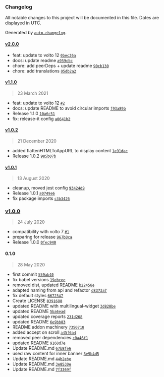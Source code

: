 ### Changelog

All notable changes to this project will be documented in this file. Dates are displayed in UTC.

Generated by [`auto-changelog`](https://github.com/CookPete/auto-changelog).

#### [v2.0.0](https://github.com/collective/volto-cookie-banner/compare/v1.1.0...v2.0.0)

- feat: update to volto 12 [`0bec36a`](https://github.com/collective/volto-cookie-banner/commit/0bec36a3c3968a68199aade46d8f48198c62ff21)
- docs: update readme [`a959cbc`](https://github.com/collective/volto-cookie-banner/commit/a959cbc3aacf8d0f56525fa1ac52b860eb241c9f)
- chore: add peerDeps + update readme [`90cb130`](https://github.com/collective/volto-cookie-banner/commit/90cb130b537b2a28444dd2d3a847e57e2e54597e)
- chore: add translations [`05db2a2`](https://github.com/collective/volto-cookie-banner/commit/05db2a283dbd87d6e6b654d4ce133a6f0a2a971e)

#### [v1.1.0](https://github.com/collective/volto-cookie-banner/compare/v1.0.2...v1.1.0)

> 23 March 2021

- feat: update to volto 12 [`#2`](https://github.com/collective/volto-cookie-banner/pull/2)
- docs: update README to avoid circular imports [`f93a89b`](https://github.com/collective/volto-cookie-banner/commit/f93a89b55b62eba1d937165b69fee2a11ca6c953)
- Release 1.1.0 [`10a6c51`](https://github.com/collective/volto-cookie-banner/commit/10a6c51dfc0a81d5175db1082070e6078663d207)
- fix: release-it config [`a0641b2`](https://github.com/collective/volto-cookie-banner/commit/a0641b21fdbe2af04738c05e068a2153d42136d2)

#### [v1.0.2](https://github.com/collective/volto-cookie-banner/compare/v1.0.1...v1.0.2)

> 21 December 2020

- added flattenHTMLToAppURL to display content [`1e91dac`](https://github.com/collective/volto-cookie-banner/commit/1e91dac877c78828825e7de52bc761c91ee33cd2)
- Release 1.0.2 [`985b07b`](https://github.com/collective/volto-cookie-banner/commit/985b07b08c1a3d371190b47386d43f330e23f020)

#### [v1.0.1](https://github.com/collective/volto-cookie-banner/compare/v1.0.0...v1.0.1)

> 13 August 2020

- cleanup, moved jest config [`93424d9`](https://github.com/collective/volto-cookie-banner/commit/93424d927aa0c7474fec7a70cf592ea9efbe3769)
- Release 1.0.1 [`a0749e6`](https://github.com/collective/volto-cookie-banner/commit/a0749e60cb2165fe6bf223d0d8412039aa60a320)
- fix package imports [`c3b3426`](https://github.com/collective/volto-cookie-banner/commit/c3b34266c0b0410234f9d54b2dbece550e8b8e42)

### [v1.0.0](https://github.com/collective/volto-cookie-banner/compare/0.1.0...v1.0.0)

> 24 July 2020

- compatibility with volto 7 [`#1`](https://github.com/collective/volto-cookie-banner/pull/1)
- preparing for release [`967b0ca`](https://github.com/collective/volto-cookie-banner/commit/967b0ca27f1e53b2fb055ed24b4d990202bfea86)
- Release 1.0.0 [`0fec940`](https://github.com/collective/volto-cookie-banner/commit/0fec94094dd71abca56939b8db8a3a6e00d64883)

#### 0.1.0

> 28 May 2020

- first commit [`559ab40`](https://github.com/collective/volto-cookie-banner/commit/559ab40be536e5f939696b8661c7a860ea37648f)
- fix babel versions [`19ebcec`](https://github.com/collective/volto-cookie-banner/commit/19ebcecbcac2eb20a948127b7fae6156f0581100)
- removed dist, updated README [`b22458e`](https://github.com/collective/volto-cookie-banner/commit/b22458e487f79dd756bfcb3d2c3036c5def52505)
- adapted naming from api and refactor [`d8373a7`](https://github.com/collective/volto-cookie-banner/commit/d8373a7cd7fdd3be272e26db4b42c9c576124b59)
- fix default styles [`6672347`](https://github.com/collective/volto-cookie-banner/commit/66723478098f2dedcddc90154c310b003c124768)
- Create LICENSE [`8391688`](https://github.com/collective/volto-cookie-banner/commit/8391688acaaa0fce76cb058327c3d1d602518c16)
- updated README with multilingual-widget [`3d828be`](https://github.com/collective/volto-cookie-banner/commit/3d828be2b8858534c0e19efbb9fe40988af8a332)
- updated README [`5ba6ead`](https://github.com/collective/volto-cookie-banner/commit/5ba6ead1e01c0f2dadd8c46815eaba21ac9bb6ba)
- updated coverage reports [`231d268`](https://github.com/collective/volto-cookie-banner/commit/231d268afcc723104de2398ed13d00ff814aa48a)
- updated README [`6e9bb83`](https://github.com/collective/volto-cookie-banner/commit/6e9bb83c6e71b88f78659adc9c4a7c7d67889582)
- README addon machinery [`7350718`](https://github.com/collective/volto-cookie-banner/commit/7350718ef3aa87ec12301623927866d03d90bfb7)
- added accept on scroll [`a45f6a4`](https://github.com/collective/volto-cookie-banner/commit/a45f6a4f401d659e3825fd2415b61bca3c956ec0)
- removed peer dependencies [`c0a46f1`](https://github.com/collective/volto-cookie-banner/commit/c0a46f12b46ea8e5cf184d8f5c360d4ac7b2ff0f)
- updated README [`9160d7e`](https://github.com/collective/volto-cookie-banner/commit/9160d7efc33002882d1532316e6af10667b061d6)
- Update README.md [`67b8fe6`](https://github.com/collective/volto-cookie-banner/commit/67b8fe6777bd579bd11dd15e72dad603c4df7d7e)
- used raw content for inner banner [`3e9b4d5`](https://github.com/collective/volto-cookie-banner/commit/3e9b4d55d70135c7a6d686aefd16b90157257ebd)
- Update README.md [`44b2ebe`](https://github.com/collective/volto-cookie-banner/commit/44b2ebeb98d8e20b03594f2a236e6410c8d2bc74)
- Update README.md [`3e8530e`](https://github.com/collective/volto-cookie-banner/commit/3e8530e9ccd386a57a20265c5a340b76134c00c6)
- Update README.md [`7f3369f`](https://github.com/collective/volto-cookie-banner/commit/7f3369f37910a7b8476baab1b10f2197c26d46ce)
